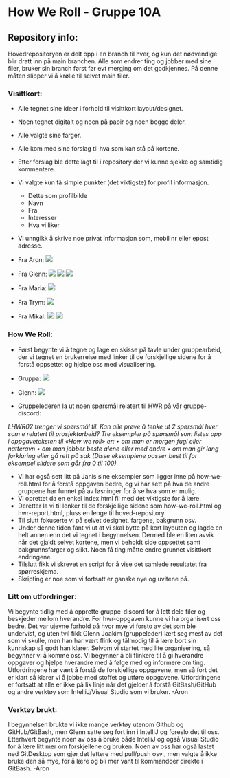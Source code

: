 # How We Roll - Gruppe 10A

## Repository info:
Hovedrepositoryen er delt opp i en branch til hver, og kun det nødvendige blir dratt inn på main branchen.
Alle som endrer ting og jobber med sine filer, bruker sin branch først før evt merging om det godkjennes. På denne måten
slipper vi å krølle til selvet main filer.

### Visittkort:
- Alle tegnet sine ideer i forhold til visittkort layout/designet.
- Noen tegnet digitalt og noen på papir og noen begge deler.
- Alle valgte sine farger.
- Alle kom med sine forslag til hva som kan stå på kortene.
- Etter forslag ble dette lagt til i repository der vi kunne sjekke og samtidig kommentere.
- Vi valgte kun få simple punkter (det viktigste) for profil informasjon.
  - Dette som profilbilde
  - Navn
  - Fra
  - Interesser
  - Hva vi liker
- Vi unngikk å skrive noe privat informasjon som, mobil nr eller epost adresse.

- Fra Aron: 
![](Bilder/Bilder-b/AronVisittkort.png)


- Fra Glenn: 
![](Bilder/Bilder-b/GlennVisittkort.jpg)
![](Bilder/Bilder-b/GlennVisittkort2.jpg)
![](Bilder/Bilder-b/GlennVisittkort3.jpg)


- Fra Maria:
![](Bilder/Bilder-b/MariaVisittkort.png)


- Fra Trym:
![](Bilder/Bilder-b/TrymVisittkort.png)


- Fra Mikal:
![](Bilder/Bilder-b/MikalVisittkort.jpg)
![](Bilder/Bilder-b/Mikal_business_cards.png)


### How We Roll:
- Først begynte vi å tegne og lage en skisse på tavle under gruppearbeid, der vi tegnet en brukerreise med linker til de 
forskjellige sidene for å forstå oppsettet og hjelpe oss med visualisering.
- Gruppa: 
![](Bilder/Bilder-b/HWRlayout.jpg)
- Glenn:
![](Bilder/Bilder-b/GlennHWRlayout.jpg)

- Gruppelederen la ut noen spørsmål relatert til HWR på vår gruppe-discord:

*LHWR02 trenger vi spørsmål til.
Kan alle prøve å tenke ut 2 spørsmål hver som e relatert til prosjektarbeid?
Tre eksempler på spørsmål som listes opp i oppgaveteksten til «How we roll» er:
• om man er morgen fugl eller natteravn
• om man jobber beste alene eller med andre
• om man gir lang forklaring eller gå rett på sak
(Disse eksemplene passer best til for eksempel slidere som går fra 0 til 100)*

- Vi har også sett litt på Janis sine eksempler som ligger inne på how-we-roll.html for å forstå oppgaven bedre, og vi har sett på hva de andre gruppene har funnet på av løsninger for å se hva som er mulig.
- Vi oprettet da en enkel index.html fil med det viktigste for å lære.
- Deretter la vi til lenker til de forskjellige sidene som how-we-roll.html og hwr-report.html, pluss en lenge til hoved-repository. 
- Til slutt fokuserte vi på selvet designet, fargene, bakgrunn osv.
- Under denne tiden fant vi ut at vi skal bytte på kort layouten og lagde en helt annen enn det vi tegnet i begynnelsen.
Dermed ble en liten avvik når det gjaldt selvet kortene, men vi beholdt side oppsettet samt bakgrunnsfarger og slikt. 
Noen få ting måtte endre grunnet visittkort endringene.
- Tilslutt fikk vi skrevet en script for å vise det samlede resultatet fra spørreskjema.
- Skripting er noe som vi fortsatt er ganske nye og uvitene på.


### Litt om utfordringer:
Vi begynte tidlig med å opprette gruppe-discord for å lett dele filer og beskjeder mellom hverandre.
For hwr-oppgaven kunne vi ha organisert oss bedre. Det var ujevne forhold på hvor mye vi forsto av det som ble undervist, og uten tvil fikk Glenn Joakim (gruppeleder) lært 
seg mest av det som vi skulle, men han har vært flink og tålmodig til å lære bort sin kunnskap så godt han klarer.
Selvom vi startet med lite organisering, så begynner vi å komme oss. Vi begynner å bli flinkere til å gi hverandre
oppgaver og hjelpe hverandre med å følge med og informere om ting.
Utfordringene har vært å forstå de forskjellige oppgavene, men så fort det er klart så klarer vi å jobbe med stoffet
og utføre oppgavene.
Utfordringene er fortsatt at alle er ikke på lik linje når det gjelder å forstå GitBash/GitHub og andre verktøy som 
IntelliJ/Visual Studio som vi bruker. -Aron

### Verktøy brukt:
I begynnelsen brukte vi ikke mange verktøy utenom Github og GitHub/GitBash, men Glenn satte seg fort inn i IntelliJ 
og foreslo det til oss. Etterhvert begynte noen av oss å bruke både IntelliJ og også Visual Studio for å lære litt mer om forskjellene og bruken.
Noen av oss har også lastet ned GitDesktop som gjør det lettere med pull/push osv., men valgte å 
ikke bruke den så mye, for å lære og bli mer vant til kommandoer direkte i GitBash.
  -Aron

